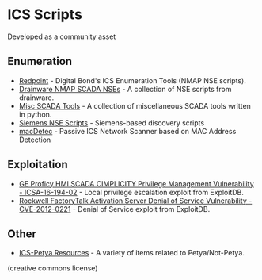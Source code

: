 # ICS Scripts

Developed as a community asset

## Enumeration

- [Redpoint](https://github.com/digitalbond/Redpoint) - Digital Bond's ICS Enumeration Tools (NMAP NSE scripts).
- [Drainware NMAP SCADA NSEs](https://github.com/drainware/nmap-scada) - A collection of NSE scripts from drainware.
- [Misc SCADA Tools](https://github.com/atimorin/scada-tools) - A collection of miscellaneous SCADA tools written in python.
- [Siemens NSE Scripts](https://github.com/jpalanco/nmap-scada) - Siemens-based discovery scripts
- [macDetec](https://github.com/hsainnos/macDetec) - Passive ICS Network Scanner based on MAC Address Detection

## Exploitation

- [GE Proficy HMI SCADA CIMPLICITY Privilege Management Vulnerability - ICSA-16-194-02](https://github.com/offensive-security/exploit-database/blob/master/exploits/windows/local/40069.cpp) - Local privilege escalation exploit from ExploitDB.
- [Rockwell FactoryTalk Activation Server Denial of Service Vulnerability - CVE-2012-0221](https://github.com/offensive-security/exploit-database/blob/master/exploits/multiple/dos/36570.txt) - Denial of Service exploit from ExploitDB.

## Other

- [ICS-Petya Resources](https://github.com/arobinsongit/ICS-Petya) - A variety of items related to Petya/Not-Petya.

(creative commons license)
